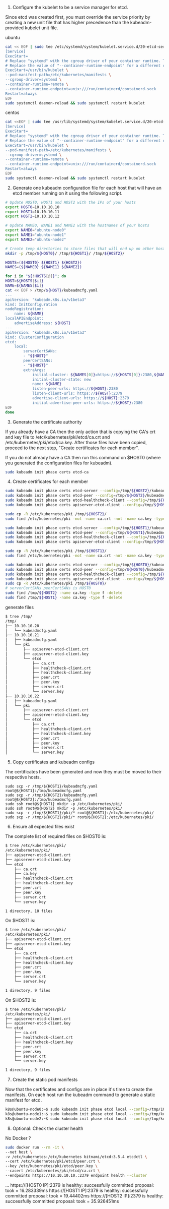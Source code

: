 
1. Configure the kubelet to be a service manager for etcd.

Since etcd was created first, you must override the service priority by creating a new unit file that has higher precedence than the kubeadm-provided kubelet unit file.

ubuntu
```bash
cat << EOF | sudo tee /etc/systemd/system/kubelet.service.d/20-etcd-service-manager.conf
[Service]
ExecStart=
# Replace "systemd" with the cgroup driver of your container runtime. The default value in the kubelet is "cgroupfs".
# Replace the value of "--container-runtime-endpoint" for a different container runtime if needed.
ExecStart=/usr/bin/kubelet \
--pod-manifest-path=/etc/kubernetes/manifests \
--cgroup-driver=systemd \
--container-runtime=remote \
--container-runtime-endpoint=unix:///run/containerd/containerd.sock
Restart=always
EOF
sudo systemctl daemon-reload && sudo systemctl restart kubelet
```

centos
```bash
cat <<EOF | sudo tee /usr/lib/systemd/system/kubelet.service.d/20-etcd-service-manager.conf
[Service]
ExecStart=
# Replace "systemd" with the cgroup driver of your container runtime. The default value in the kubelet is "cgroupfs".
# Replace the value of "--container-runtime-endpoint" for a different container runtime if needed.
ExecStart=/usr/bin/kubelet \
--pod-manifest-path=/etc/kubernetes/manifests \
--cgroup-driver=systemd \
--container-runtime=remote \
--container-runtime-endpoint=unix:///run/containerd/containerd.sock
Restart=always
EOF
sudo systemctl daemon-reload && sudo systemctl restart kubelet
```

2. Generate one kubeadm configuration file for each host that will have an etcd member running on it using the following script.

```bash
# Update HOST0, HOST1 and HOST2 with the IPs of your hosts
export HOST0=10.10.10.10
export HOST1=10.10.10.11
export HOST2=10.10.10.12

# Update NAME0, NAME1 and NAME2 with the hostnames of your hosts
export NAME0="ubuntu-node0"
export NAME1="ubuntu-node1"
export NAME2="ubuntu-node2"

# Create temp directories to store files that will end up on other hosts.
mkdir -p /tmp/${HOST0}/ /tmp/${HOST1}/ /tmp/${HOST2}/

HOSTS=(${HOST0} ${HOST1} ${HOST2})
NAMES=(${NAME0} ${NAME1} ${NAME2})

for i in "${!HOSTS[@]}"; do
HOST=${HOSTS[$i]}
NAME=${NAMES[$i]}
cat << EOF > /tmp/${HOST}/kubeadmcfg.yaml
---
apiVersion: "kubeadm.k8s.io/v1beta3"
kind: InitConfiguration
nodeRegistration:
    name: ${NAME}
localAPIEndpoint:
    advertiseAddress: ${HOST}
---
apiVersion: "kubeadm.k8s.io/v1beta3"
kind: ClusterConfiguration
etcd:
    local:
        serverCertSANs:
        - "${HOST}"
        peerCertSANs:
        - "${HOST}"
        extraArgs:
            initial-cluster: ${NAMES[0]}=https://${HOSTS[0]}:2380,${NAMES[1]}=https://${HOSTS[1]}:2380,${NAMES[2]}=https://${HOSTS[2]}:2380
            initial-cluster-state: new
            name: ${NAME}
            listen-peer-urls: https://${HOST}:2380
            listen-client-urls: https://${HOST}:2379
            advertise-client-urls: https://${HOST}:2379
            initial-advertise-peer-urls: https://${HOST}:2380
EOF
done
```


3. Generate the certificate authority

If you already have a CA then the only action that is copying the CA's crt and key file to /etc/kubernetes/pki/etcd/ca.crt and /etc/kubernetes/pki/etcd/ca.key. After those files have been copied, proceed to the next step, "Create certificates for each member".

If you do not already have a CA then run this command on $HOST0 (where you generated the configuration files for kubeadm).

```bash
sudo kubeadm init phase certs etcd-ca
```

4. Create certificates for each member

```bash
sudo kubeadm init phase certs etcd-server --config=/tmp/${HOST2}/kubeadmcfg.yaml
sudo kubeadm init phase certs etcd-peer --config=/tmp/${HOST2}/kubeadmcfg.yaml
sudo kubeadm init phase certs etcd-healthcheck-client --config=/tmp/${HOST2}/kubeadmcfg.yaml
sudo kubeadm init phase certs apiserver-etcd-client --config=/tmp/${HOST2}/kubeadmcfg.yaml

sudo cp -R /etc/kubernetes/pki /tmp/${HOST2}/
sudo find /etc/kubernetes/pki -not -name ca.crt -not -name ca.key -type f -delete

sudo kubeadm init phase certs etcd-server --config=/tmp/${HOST1}/kubeadmcfg.yaml
sudo kubeadm init phase certs etcd-peer --config=/tmp/${HOST1}/kubeadmcfg.yaml
sudo kubeadm init phase certs etcd-healthcheck-client --config=/tmp/${HOST1}/kubeadmcfg.yaml
sudo kubeadm init phase certs apiserver-etcd-client --config=/tmp/${HOST1}/kubeadmcfg.yaml

sudo cp -R /etc/kubernetes/pki /tmp/${HOST1}/
sudo find /etc/kubernetes/pki -not -name ca.crt -not -name ca.key -type f -delete

sudo kubeadm init phase certs etcd-server --config=/tmp/${HOST0}/kubeadmcfg.yaml
sudo kubeadm init phase certs etcd-peer --config=/tmp/${HOST0}/kubeadmcfg.yaml
sudo kubeadm init phase certs etcd-healthcheck-client --config=/tmp/${HOST0}/kubeadmcfg.yaml
sudo kubeadm init phase certs apiserver-etcd-client --config=/tmp/${HOST0}/kubeadmcfg.yaml
sudo cp -R /etc/kubernetes/pki /tmp/${HOST0}/
# serverCertSANs peerCertSANs is HOST0
sudo find /tmp/${HOST2} -name ca.key -type f -delete
sudo find /tmp/${HOST1} -name ca.key -type f -delete
```

generate files
```bash
$ tree /tmp/
/tmp/
├── 10.10.10.20
│   └── kubeadmcfg.yaml
├── 10.10.10.21
│   ├── kubeadmcfg.yaml
│   └── pki
│       ├── apiserver-etcd-client.crt
│       ├── apiserver-etcd-client.key
│       └── etcd
│           ├── ca.crt
│           ├── healthcheck-client.crt
│           ├── healthcheck-client.key
│           ├── peer.crt
│           ├── peer.key
│           ├── server.crt
│           └── server.key
├── 10.10.10.22
│   ├── kubeadmcfg.yaml
│   └── pki
│       ├── apiserver-etcd-client.crt
│       ├── apiserver-etcd-client.key
│       └── etcd
│           ├── ca.crt
│           ├── healthcheck-client.crt
│           ├── healthcheck-client.key
│           ├── peer.crt
│           ├── peer.key
│           ├── server.crt
│           └── server.key
```

5. Copy certificates and kubeadm configs

The certificates have been generated and now they must be moved to their respective hosts.

```
sudo scp -r /tmp/${HOST1}/kubeadmcfg.yaml root@${HOST1}:/tmp/kubeadmcfg.yaml
sudo scp -r /tmp/${HOST2}/kubeadmcfg.yaml root@${HOST2}:/tmp/kubeadmcfg.yaml
sudo ssh root@${HOST1} mkdir -p /etc/kubernetes/pki/
sudo ssh root@${HOST2} mkdir -p /etc/kubernetes/pki/
sudo scp -r /tmp/${HOST1}/pki/* root@${HOST1}:/etc/kubernetes/pki/
sudo scp -r /tmp/${HOST2}/pki/* root@${HOST2}:/etc/kubernetes/pki/
```

6. Ensure all expected files exist

The complete list of required files on $HOST0 is:

```bash
$ tree /etc/kubernetes/pki/
/etc/kubernetes/pki/
├── apiserver-etcd-client.crt
├── apiserver-etcd-client.key
└── etcd
    ├── ca.crt
    ├── ca.key
    ├── healthcheck-client.crt
    ├── healthcheck-client.key
    ├── peer.crt
    ├── peer.key
    ├── server.crt
    └── server.key

1 directory, 10 files
```

On $HOST1 is:

```bash
$ tree /etc/kubernetes/pki/
/etc/kubernetes/pki/
├── apiserver-etcd-client.crt
├── apiserver-etcd-client.key
└── etcd
    ├── ca.crt
    ├── healthcheck-client.crt
    ├── healthcheck-client.key
    ├── peer.crt
    ├── peer.key
    ├── server.crt
    └── server.key

1 directory, 9 files
```

On $HOST2 is:

```bash
$ tree /etc/kubernetes/pki/
/etc/kubernetes/pki/
├── apiserver-etcd-client.crt
├── apiserver-etcd-client.key
└── etcd
    ├── ca.crt
    ├── healthcheck-client.crt
    ├── healthcheck-client.key
    ├── peer.crt
    ├── peer.key
    ├── server.crt
    └── server.key

1 directory, 9 files
```

7. Create the static pod manifests

Now that the certificates and configs are in place it's time to create the manifests. On each host run the kubeadm command to generate a static manifest for etcd.

```bash
k8s@ubuntu-node0:~$ sudo kubeadm init phase etcd local --config=/tmp/10.10.10.10/kubeadmcfg.yaml
k8s@ubuntu-node1:~$ sudo kubeadm init phase etcd local --config=/tmp/kubeadmcfg.yaml
k8s@ubuntu-node2:~$ sudo kubeadm init phase etcd local --config=/tmp/kubeadmcfg.yaml
```

8. Optional: Check the cluster health

No Docker ?
```bash
sudo docker run --rm -it \
--net host \
-v /etc/kubernetes:/etc/kubernetes bitnami/etcd:3.5.4 etcdctl \
--cert /etc/kubernetes/pki/etcd/peer.crt \
--key /etc/kubernetes/pki/etcd/peer.key \
--cacert /etc/kubernetes/pki/etcd/ca.crt \
--endpoints https://10.10.10.10.:2379 endpoint health --cluster
```
...
https://[HOST0 IP]:2379 is healthy: successfully committed proposal: took = 16.283339ms
https://[HOST1 IP]:2379 is healthy: successfully committed proposal: took = 19.44402ms
https://[HOST2 IP]:2379 is healthy: successfully committed proposal: took = 35.926451ms